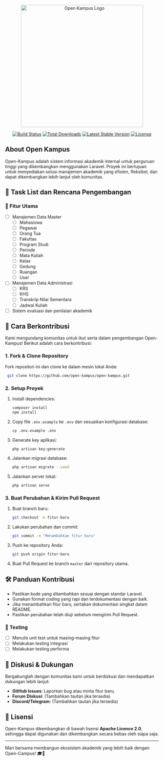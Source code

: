 <p align="center"><a href="https://aifa-kreatif.biz.id" target="_blank"><img src="https://raw.githubusercontent.com/laravel/art/master/logo-lockup/5%20SVG/2%20CMYK/1%20Full%20Color/laravel-logolockup-cmyk-red.svg" width="400" alt="Open Kampus Logo"></a></p>

<p align="center">
<a href="https://github.com/open-kampus/framework/actions"><img src="https://github.com/open-kampus/framework/workflows/tests/badge.svg" alt="Build Status"></a>
<a href="https://packagist.org/packages/open-kampus/framework"><img src="https://img.shields.io/packagist/dt/open-kampus/framework" alt="Total Downloads"></a>
<a href="https://packagist.org/packages/open-kampus/framework"><img src="https://img.shields.io/packagist/v/open-kampus/framework" alt="Latest Stable Version"></a>
<a href="https://packagist.org/packages/open-kampus/framework"><img src="https://img.shields.io/packagist/l/open-kampus/framework" alt="License"></a>
</p>

## About Open Kampus
Open-Kampus adalah sistem informasi akademik internal untuk perguruan tinggi yang dikembangkan menggunakan Laravel. Proyek ini bertujuan untuk menyediakan solusi manajemen akademik yang efisien, fleksibel, dan dapat dikembangkan lebih lanjut oleh komunitas.

## 🎯 Task List dan Rencana Pengembangan

### 🚀 Fitur Utama
- [ ] Manajemen Data Master
  - [ ] Mahasiswa
  - [ ] Pegawai
  - [ ] Orang Tua
  - [ ] Fakultas
  - [ ] Program Studi
  - [ ] Periode
  - [ ] Mata Kuliah
  - [ ] Kelas
  - [ ] Gedung
  - [ ] Ruangan
  - [ ] User
- [ ] Manajemen Data Administrasi
  - [ ] KRS
  - [ ] KHS
  - [ ] Transkrip Nilai Sementara
  - [ ] Jadwal Kuliah
- [ ] Sistem evaluasi dan penilaian akademik

## 🚀 Cara Berkontribusi
Kami mengundang komunitas untuk ikut serta dalam pengembangan Open-Kampus! Berikut adalah cara berkontribusi:

### 1. Fork & Clone Repository
Fork repositori ini dan clone ke dalam mesin lokal Anda:
```bash
 git clone https://github.com/open-kampus/open-kampus.git
```

### 2. Setup Proyek
1. Install dependencies:
   ```bash
   composer install
   npm install
   ```
2. Copy file `.env.example` ke `.env` dan sesuaikan konfigurasi database:
   ```bash
   cp .env.example .env
   ```
3. Generate key aplikasi:
   ```bash
   php artisan key:generate
   ```
4. Jalankan migrasi database:
   ```bash
   php artisan migrate --seed
   ```
5. Jalankan server lokal:
   ```bash
   php artisan serve
   ```

### 3. Buat Perubahan & Kirim Pull Request
1. Buat branch baru:
   ```bash
   git checkout -b fitur-baru
   ```
2. Lakukan perubahan dan commit:
   ```bash
   git commit -m "Menambahkan fitur baru"
   ```
3. Push ke repository Anda:
   ```bash
   git push origin fitur-baru
   ```
4. Buat Pull Request ke branch `master` dari repository utama.

## 🛠 Panduan Kontribusi
- Pastikan kode yang ditambahkan sesuai dengan standar Laravel.
- Gunakan format coding yang rapi dan terdokumentasi dengan baik.
- Jika menambahkan fitur baru, sertakan dokumentasi singkat dalam README.
- Pastikan perubahan telah diuji sebelum mengirim Pull Request.

### 🧪 Testing
- [ ] Menulis unit test untuk masing-masing fitur
- [ ] Melakukan testing integrasi
- [ ] Melakukan testing performa

## 💬 Diskusi & Dukungan
Bergabunglah dengan komunitas kami untuk berdiskusi dan mendapatkan dukungan lebih lanjut:
- **GitHub Issues**: Laporkan bug atau minta fitur baru.
- **Forum Diskusi**: (Tambahkan tautan jika tersedia)
- **Discord/Telegram**: (Tambahkan tautan jika tersedia)

## 📜 Lisensi
Open-Kampus dikembangkan di bawah lisensi **Apache Licence 2.0**, sehingga dapat digunakan dan dikembangkan secara bebas oleh siapa saja.

---
Mari bersama membangun ekosistem akademik yang lebih baik dengan Open-Campus! 🎓🚀
